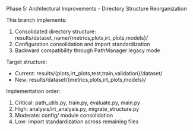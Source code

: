 Phase 5: Architectural Improvements - Directory Structure Reorganization

This branch implements:
1. Consolidated directory structure: results/dataset_name/{metrics,plots,irt_plots,models}/
2. Configuration consolidation and import standardization
3. Backward compatibility through PathManager legacy mode

Target structure:
- Current: results/{plots,irt_plots,test,train,validation}/dataset/
- New: results/dataset/{metrics,plots,irt_plots,models}/

Implementation order:
1. Critical: path_utils.py, train.py, evaluate.py, main.py
2. High: analysis/irt_analysis.py, migrate_structure.py  
3. Moderate: config/ module consolidation
4. Low: import standardization across remaining files
